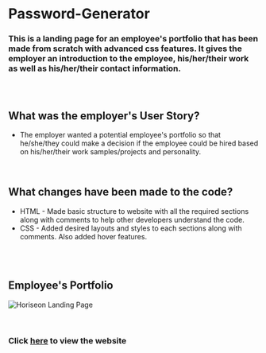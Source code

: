 # Password-Generator
### This is a landing page for an employee's portfolio that has been made from scratch with advanced css features. It gives the employer an introduction to the employee, his/her/their work as well as his/her/their contact information.
<br/>

#

## **What was the employer's User Story?**
* The employer wanted a potential employee's portfolio so that he/she/they could make a decision if the employee could be hired based on his/her/their work samples/projects and personality.
<br/>

## **What changes have been made to the code?**
* HTML - Made basic structure to website with all the required sections along with comments to help other developers understand the code.
* CSS - Added desired layouts and styles to each sections along with comments. Also added hover features.
<br/>

<br/>

## **Employee's Portfolio**
![Horiseon Landing Page](./assets/images/CapturePage.png)

<br/>

### Click [here](https://nevan-dsouza.github.io/MyPortfolio/) to view the website 
<br/>
